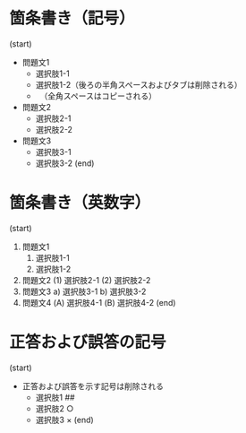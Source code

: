 # 箇条書き（記号）

(start)
+ 問題文1
    + 選択肢1-1
    + 選択肢1-2（後ろの半角スペースおよびタブは削除される）  	
    + 　（全角スペースはコピーされる）　
+ 問題文2
    - 選択肢2-1
    - 選択肢2-2
+ 問題文3
    * 選択肢3-1
    * 選択肢3-2
(end)


# 箇条書き（英数字）

(start)
1. 問題文1
    1) 選択肢1-1
    2) 選択肢1-2
2. 問題文2
    (1) 選択肢2-1
    (2) 選択肢2-2
3. 問題文3
    a) 選択肢3-1
    b) 選択肢3-2
4. 問題文4
    (A) 選択肢4-1
    (B) 選択肢4-2
(end)


# 正答および誤答の記号

(start)
+ 正答および誤答を示す記号は削除される
    + 選択肢1 ##
    + 選択肢2 ○
    + 選択肢3 ×
(end)


